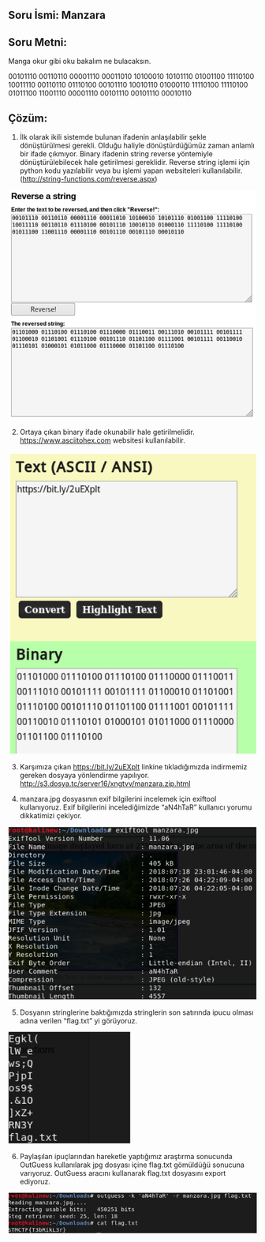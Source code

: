 ## Soru İsmi: Manzara

## Soru Metni: 

Manga okur gibi oku bakalım ne bulacaksın.

00101110 00110110 00001110 00011010 10100010 10101110 01001100 11110100 10011110 00110110 01110100 00101110 10010110 01000110 11110100 11110100 01011100 11001110 00001110 00101110 00101110 00010110

## Çözüm: 

1. İlk olarak ikili sistemde bulunan ifadenin anlaşılabilir şekle dönüştürülmesi gerekli. Olduğu haliyle dönüştürdüğümüz zaman anlamlı bir ifade çıkmıyor. Binary ifadenin string reverse yöntemiyle dönüştürülebilecek hale getirilmesi gereklidir. Reverse string işlemi için python kodu yazılabilir veya bu işlemi yapan websiteleri kullanılabilir.(http://string-functions.com/reverse.aspx)

![Preview](s1.png)

2. Ortaya çıkan binary ifade okunabilir hale getirilmelidir. https://www.asciitohex.com websitesi kullanılabilir.

![Preview](s2.png)

3. Karşımıza çıkan https://bit.ly/2uEXplt linkine tıkladığımızda indirmemiz gereken dosyaya yönlendirme yapılıyor. http://s3.dosya.tc/server16/xngtvv/manzara.zip.html

4. manzara.jpg dosyasının exif bilgilerini incelemek için exiftool kullanıyoruz. Exif bilgilerini incelediğimizde “aN4hTaR” kullanıcı yorumu dikkatimizi çekiyor.

![Preview](s3.png)

5. Dosyanın stringlerine baktığımızda stringlerin son satırında ipucu olması adına verilen “flag.txt” yi görüyoruz.

![Preview](s4.png)

6. Paylaşılan ipuçlarından hareketle yaptığımız araştırma sonucunda OutGuess kullanılarak jpg dosyası içine flag.txt gömüldüğü sonucuna varıyoruz. OutGuess aracını kullanarak flag.txt dosyasını export ediyoruz.

![Preview](s5.png)
